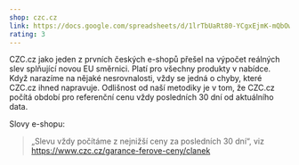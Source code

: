 ```yaml
---
shop: czc.cz
link: https://docs.google.com/spreadsheets/d/1lrTbUaRt80-YCgxEjmK-mQbOwjlKiWdPyJczvVODUB8
rating: 3
---
```


CZC.cz jako jeden z prvních českých e-shopů přešel na výpočet reálných slev splňující
novou EU směrnici. Platí pro všechny produkty v nabídce. Když narazíme na nějaké
nesrovnalosti, vždy se jedná o chyby, které CZC.cz ihned napravuje. Odlišnost od naší metodiky je v tom, že CZC.cz počítá období pro referenční cenu vždy posledních 30 dní od aktuálního data.

Slovy e-shopu:

> „Slevu vždy počítáme z nejnižší ceny za posledních 30 dní“, viz https://www.czc.cz/garance-ferove-ceny/clanek
